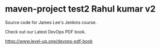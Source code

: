 # maven-project test2 Rahul kumar v2
Source code for James Lee's Jenkins course.

Check out our Latest DevOps PDF book.

https://www.level-up.one/devops-pdf-book
